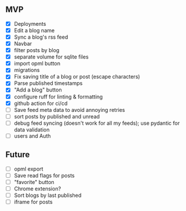 ## MVP
- [x] Deployments
- [x] Edit a blog name
- [x] Sync a blog's rss feed
- [x] Navbar
- [x] filter posts by blog
- [x] separate volume for sqlite files
- [x] import opml button
- [x] migrations
- [x] Fix saving title of a blog or post (escape characters)
- [x] Parse published timestamps
- [x] "Add a blog" button
- [x] configure ruff for linting & formatting
- [x] github action for ci/cd
- [ ] Save feed meta data to avoid annoying retries
- [ ] sort posts by published and unread
- [ ] debug feed syncing (doesn't work for all my feeds); 
      use pydantic for data validation
- [ ] users and Auth 

## Future
- [ ] opml export
- [ ] Save read flags for posts
- [ ] "favorite" button
- [ ] Chrome extension?
- [ ] Sort blogs by last published
- [ ] iframe for posts
